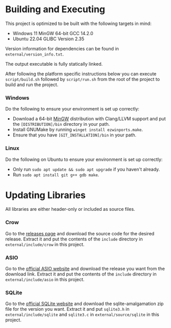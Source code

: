 # Building and Executing
This project is optimized to be built with the following targets in mind:
- Windows 11 MinGW 64-bit GCC 14.2.0
- Ubuntu 22.04 GLIBC Version 2.35

Version information for dependencies can be found in `external/version_info.txt`.

The output executable is fully statically linked.

After following the platform specific instructions below you can execute `script/build.sh` followed by `script/run.sh`
from the root of the project to build and run the project.

### Windows
Do the following to ensure your environment is set up correctly:
- Download a 64-bit [MinGW](https://winlibs.com/) distribution with Clang/LLVM support and put the `[DISTRIBUTION]/bin`
  directory in your path.
- Install GNUMake by running `winget install ezwinports.make`.
- Ensure that you have `[GIT_INSTALLATION]/bin` in your path.

### Linux
Do the following on Ubuntu to ensure your environment is set up correctly:
- Only run `sudo apt update && sudo apt upgrade` if you haven't already.
- Run `sudo apt install git g++ gdb make`.

# Updating Libraries
All libraries are either header-only or included as source files.

### Crow
Go to the [releases page](https://github.com/CrowCpp/Crow/releases) and download the source code for the desired
release. Extract it and put the contents of the `include` directory in `external/include/crow` in this project.

### ASIO
Go to the [official ASIO website](https://think-async.com/Asio/) and download the release you want from the download
link. Extract it and put the contents of the `include` directory in `external/include/asio` in this project.

### SQLite
Go to the [official SQLite website](https://www.sqlite.org/) and download the sqlite-amalgamation zip file for the
version you want. Extract it and put `sqlite3.h` in `external/include/sqlite` and `sqlite3.c` in
`external/source/sqlite` in this project.
